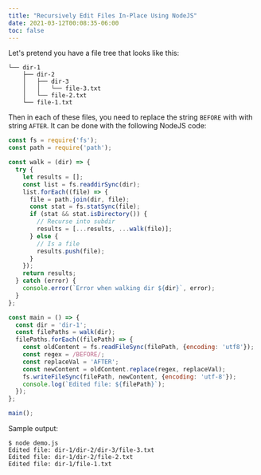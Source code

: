 ```yaml
---
title: "Recursively Edit Files In-Place Using NodeJS"
date: 2021-03-12T00:08:35-06:00
toc: false
---
```


Let's pretend you have a file tree that looks like this:

```
└── dir-1
    ├── dir-2
    │   ├── dir-3
    │   │   └── file-3.txt
    │   └── file-2.txt
    └── file-1.txt
```

Then in each of these files, you need to replace the string `BEFORE` with with string `AFTER`. It can be done with the following NodeJS code:

```js
const fs = require('fs');
const path = require('path');

const walk = (dir) => {
  try {
    let results = [];
    const list = fs.readdirSync(dir);
    list.forEach((file) => {
      file = path.join(dir, file);
      const stat = fs.statSync(file);
      if (stat && stat.isDirectory()) {
        // Recurse into subdir
        results = [...results, ...walk(file)];
      } else {
        // Is a file
        results.push(file);
      }
    });
    return results;
  } catch (error) {
    console.error(`Error when walking dir ${dir}`, error);
  }
};

const main = () => {
  const dir = 'dir-1';
  const filePaths = walk(dir);
  filePaths.forEach((filePath) => {
    const oldContent = fs.readFileSync(filePath, {encoding: 'utf8'});
    const regex = /BEFORE/;
    const replaceVal = 'AFTER';
    const newContent = oldContent.replace(regex, replaceVal);
    fs.writeFileSync(filePath, newContent, {encoding: 'utf-8'});
    console.log(`Edited file: ${filePath}`);
  });
};

main();
```

Sample output:

```
$ node demo.js 
Edited file: dir-1/dir-2/dir-3/file-3.txt
Edited file: dir-1/dir-2/file-2.txt
Edited file: dir-1/file-1.txt
```
